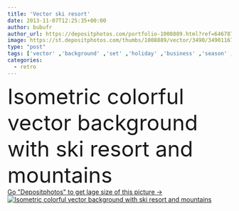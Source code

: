 ```yaml
---
title: 'Vector ski resort'
date: 2013-11-07T12:25:35+00:00
author: bubufr
author_url: https://depositphotos.com/portfolio-1008889.html?ref=64678756
image: https://st.depositphotos.com/thumbs/1008889/vector/3490/34901167/api_thumb_450.jpg?forcejpeg=true
type: "post"
tags: ['vector' ,'background' ,'set' ,'holiday' ,'business' ,'season' ,'travel' ,'summer' ,'grass' ,'relaxation' ,'park' ,'nature' ,'spring' ,'outdoor' ,'transportation' ,'sunny' ,'tree' ,'mountain' ,'retro' ,'funny' ,'car' ,'graphics' ,'symbol' ,'elements' ,'village' ,'winter' ,'icon' ,'house' ,'ecology' ,'phone' ,'forest' ,'lifestyle' ,'internet' ,'information' ,'web' ,'clouds' ,'tourism' ,'in' ,'recreation' ,'vacation' ,'resort' ,'ski' ,'woods' ,'hiking' ,'map' ,'adventure' ,'hike' ,'buildings' ,'tourist' ,'bus' ]
categories: 
  - retro
---
```

<div aling="center">
            <font size="60"> Isometric colorful vector background with ski resort and mountains</font>   
</div>
<div>
    <a href='https://st.depositphotos.com/thumbs/1008889/vector/3490/34901167/api_thumb_450.jpg?forcejpeg=true?ref=64678756' target=_blank > Go "Depositphotos" to get lage size of this picture ->
        <img href='https://st.depositphotos.com/thumbs/1008889/vector/3490/34901167/api_thumb_450.jpg?forcejpeg=true?ref=64678756' src='https://st.depositphotos.com/1008889/3490/v/950/depositphotos_34901167-stock-illustration-vector-ski-resort.jpg?forcejpeg=true' alt='Isometric colorful vector background with ski resort and mountains' >
    </a>
</div>
